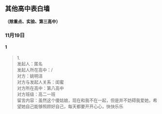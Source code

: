 ## 其他高中表白墙
**（除重点、实验、第三高中）**
### 11月19日
#### 1
> 1.<br>
> 发起人：匿名<br>
>发起人所在高中：/<br>
>对方：姚明洁<br>
>对方与发起人关系：闺蜜<br>
>对方所在高中：第八高中<br>
>对方班级：高二一班<br>
>留言内容：虽然这个傻姑娘，现在和我不在一起，但是并不妨碍我爱她，希望她自己能够照顾好自己，每天都要开开心心，快快乐乐
